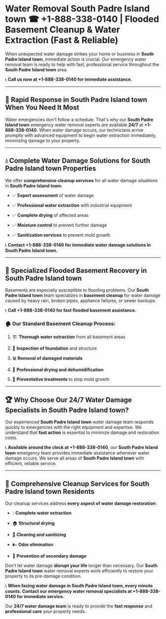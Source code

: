 # Water Removal South Padre Island town ☎ +1-888-338-0140 | Flooded Basement Cleanup & Water Extraction (Fast & Reliable)

When unexpected water damage strikes your home or business in **South Padre Island town**, immediate action is crucial. Our emergency water removal team is ready to help with fast, professional service throughout the **South Padre Island town** area. 

📞 **Call us now at +1-888-338-0140 for immediate assistance.**
---
## 🚀 Rapid Response in South Padre Island town When You Need It Most
Water emergencies don't follow a schedule. That's why our **South Padre Island town** emergency water removal experts are available **24/7** at **+1-888-338-0140**. When water damage occurs, our technicians arrive promptly with advanced equipment to begin water extraction immediately, minimizing damage to your property.
---
## 💧 Complete Water Damage Solutions for South Padre Island town Properties
We offer **comprehensive cleanup services** for all water damage situations in **South Padre Island town**:
- ✅ **Expert assessment** of water damage  
- ✅ **Professional water extraction** with industrial equipment  
- ✅ **Complete drying** of affected areas  
- ✅ **Moisture control** to prevent further damage  
- ✅ **Sanitization services** to prevent mold growth  
📞 **Contact +1-888-338-0140 for immediate water damage solutions in South Padre Island town.**
---
## 🌊 Specialized Flooded Basement Recovery in South Padre Island town
Basements are especially susceptible to flooding problems. Our **South Padre Island town** team specializes in **basement cleanup** for water damage caused by heavy rain, broken pipes, appliance failures, or sewer backups. 
📞 **Call +1-888-338-0140 for fast flooded basement assistance.**
### 🏚️ Our Standard Basement Cleanup Process:
1. 🏗️ **Thorough water extraction** from all basement areas  
2. 🔎 **Inspection of foundation** and structure  
3. 🗑️ **Removal of damaged materials**  
4. 💨 **Professional drying and dehumidification**  
5. 🚫 **Preventative treatments** to stop mold growth  
---
## 🏆 Why Choose Our 24/7 Water Damage Specialists in South Padre Island town?
Our experienced **South Padre Island town** water damage team responds quickly to emergencies with the right equipment and expertise. We understand that **fast action** is essential to minimize damage and restoration costs.
📞 **Available around the clock at +1-888-338-0140**, our **South Padre Island town** emergency team provides immediate assistance whenever water damage occurs. We serve all areas of **South Padre Island town** with efficient, reliable service.
---
## 🧹 Comprehensive Cleanup Services for South Padre Island town Residents
Our cleanup services address **every aspect of water damage restoration**:
- 💧 **Complete water extraction**  
- 🏠 **Structural drying**  
- 🧼 **Cleaning and sanitizing**  
- 🌬️ **Odor elimination**  
- 🚫 **Prevention of secondary damage**  
Don't let water damage **disrupt your life** longer than necessary. Our **South Padre Island town** water removal experts work efficiently to restore your property to its pre-damage condition.
📞 **When facing water damage in South Padre Island town, every minute counts. Contact our emergency water removal specialists at +1-888-338-0140 for immediate service.**
Our **24/7 water damage team** is ready to provide the **fast response** and **professional care** your property needs.
